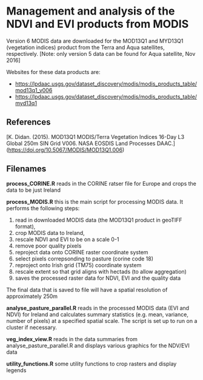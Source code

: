 # Management and analysis of the NDVI and EVI products from MODIS

Version 6 MODIS data are downloaded for the MOD13Q1 and MYD13Q1 (vegetation indices) product from the Terra and Aqua satellites, respectively. [Note: only version 5 data can be found for Aqua satellite, Nov 2016]

Websites for these data products are:
+ https://lpdaac.usgs.gov/dataset_discovery/modis/modis_products_table/mod13q1_v006
+ https://lpdaac.usgs.gov/dataset_discovery/modis/modis_products_table/myd13q1

## References
[K. Didan. (2015). MOD13Q1 MODIS/Terra Vegetation Indices 16-Day L3 Global 250m SIN Grid V006. NASA EOSDIS Land Processes DAAC.] (https://doi.org/10.5067/MODIS/MOD13Q1.006)

## Filenames

**process_CORINE.R** reads in the CORINE ratser file for Europe and crops the data to be just Ireland

**process_MODIS.R** this is the main script for processing MODIS data. It performs the following steps:

1. read in downloaded MODIS data (the MOD13Q1 product in geoTIFF format), 
2. crop MODIS data to Ireland, 
3. rescale NDVI and EVI to be on a scale 0-1
4. remove poor quality pixels
5. reproject data onto CORINE raster coordinate system
6. select pixels correpsonding to pasture (corine code 18)
7. reproject onto Irish grid (TM75) coordinate system
8. rescale extent so that grid aligns with hectads (to allow aggregation)
9. saves the processed raster data for NDVI, EVI and the quality data

The final data that is saved to file will have a spatial resolution of approximately 250m

**analyse_pasture_parallel.R** reads in the processed MODIS data (EVI and NDVI) for Ireland and calculates summary statistics (e.g. mean, variance, number of pixels) at a specified spatial scale. The script is set up to run on a cluster if necessary.

**veg_index_view.R** reads in the data summaries from analyse_pasture_parallel.R and displays various graphics for the NDV/EVI data

**utility_functions.R** some utility functions to crop rasters and display legends
